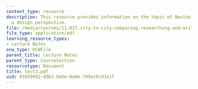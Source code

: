 ```yaml
---
content_type: resource
description: This resource provides information on the topic of Boston History from
  a design perspective.
file: /media/courses/11-027-city-to-city-comparing-researching-and-writing-about-cities-spring-2006/93d29492d9b2bebe8a9e705ec6c91e1f_lect3.pdf
file_type: application/pdf
learning_resource_types:
- Lecture Notes
ocw_type: OCWFile
parent_title: Lecture Notes
parent_type: CourseSection
resourcetype: Document
title: lect3.pdf
uid: 93d29492-d9b2-bebe-8a9e-705ec6c91e1f
---
```

